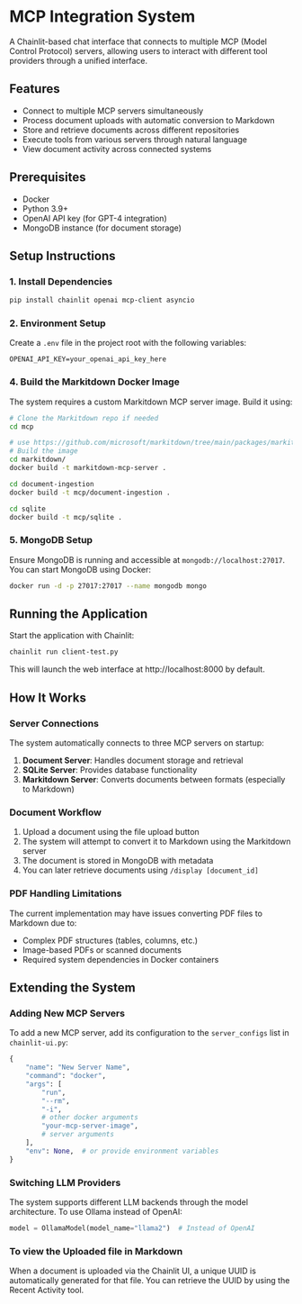 # MCP Integration System

A Chainlit-based chat interface that connects to multiple MCP (Model Control Protocol) servers, allowing users to interact with different tool providers through a unified interface.

## Features

- Connect to multiple MCP servers simultaneously
- Process document uploads with automatic conversion to Markdown
- Store and retrieve documents across different repositories
- Execute tools from various servers through natural language
- View document activity across connected systems

## Prerequisites

- Docker
- Python 3.9+
- OpenAI API key (for GPT-4 integration)
- MongoDB instance (for document storage)

## Setup Instructions

### 1. Install Dependencies

```bash
pip install chainlit openai mcp-client asyncio
```

### 2. Environment Setup

Create a `.env` file in the project root with the following variables:

```
OPENAI_API_KEY=your_openai_api_key_here
```

### 4. Build the Markitdown Docker Image

The system requires a custom Markitdown MCP server image. Build it using:

```bash
# Clone the Markitdown repo if needed
cd mcp

# use https://github.com/microsoft/markitdown/tree/main/packages/markitdown-mcp Markdown MCP to build docker image if you can't access markdown folder.
# Build the image
cd markitdown/
docker build -t markitdown-mcp-server .

cd document-ingestion
docker build -t mcp/document-ingestion .

cd sqlite
docker build -t mcp/sqlite .
```

### 5. MongoDB Setup

Ensure MongoDB is running and accessible at `mongodb://localhost:27017`. You can start MongoDB using Docker:

```bash
docker run -d -p 27017:27017 --name mongodb mongo
```

## Running the Application

Start the application with Chainlit:

```bash
chainlit run client-test.py
```

This will launch the web interface at http://localhost:8000 by default.

## How It Works

### Server Connections

The system automatically connects to three MCP servers on startup:

1. **Document Server**: Handles document storage and retrieval
2. **SQLite Server**: Provides database functionality
3. **Markitdown Server**: Converts documents between formats (especially to Markdown)

### Document Workflow

1. Upload a document using the file upload button
2. The system will attempt to convert it to Markdown using the Markitdown server
3. The document is stored in MongoDB with metadata
4. You can later retrieve documents using `/display [document_id]`

### PDF Handling Limitations

The current implementation may have issues converting PDF files to Markdown due to:
- Complex PDF structures (tables, columns, etc.)
- Image-based PDFs or scanned documents
- Required system dependencies in Docker containers


## Extending the System

### Adding New MCP Servers

To add a new MCP server, add its configuration to the `server_configs` list in `chainlit-ui.py`:

```python
{
    "name": "New Server Name",
    "command": "docker",
    "args": [
        "run",
        "--rm",
        "-i",
        # other docker arguments
        "your-mcp-server-image",
        # server arguments
    ],
    "env": None,  # or provide environment variables
}
```

### Switching LLM Providers

The system supports different LLM backends through the model architecture. To use Ollama instead of OpenAI:

```python
model = OllamaModel(model_name="llama2")  # Instead of OpenAI
```

### To view the Uploaded file in Markdown 
When a document is uploaded via the Chainlit UI, a unique UUID is automatically generated for that file.
You can retrieve the UUID by using the Recent Activity tool.

